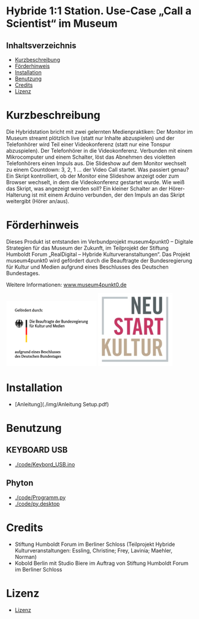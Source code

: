 # Hybride 1:1 Station. Use-Case „Call a Scientist“ im Museum

## Inhaltsverzeichnis
* [Kurzbeschreibung](#Kurzbeschreibung) 
* [Förderhinweis](#Förderhinweis)
* [Installation](#Installation)
* [Benutzung](#Benutzung)
* [Credits](#Credits)
* [Lizenz](#Lizenz)
 
 
# Kurzbeschreibung
Die Hybridstation bricht mit zwei gelernten Medienpraktiken: 
Der Monitor im Museum streamt plötzlich live (statt nur Inhalte abzuspielen) und der Telefonhörer wird Teil einer Videokonferenz (statt nur eine Tonspur abzuspielen). Der Telefonhörer in die Videokonferenz. Verbunden mit einem Mikrocomputer und einem Schalter, löst das Abnehmen des violetten Telefonhörers einen Impuls aus. Die Slideshow auf dem Monitor wechselt zu einem Countdown: 3, 2, 1 … der Video Call startet. Was passiert genau?  Ein Skript kontrolliert, ob der Monitor eine Slideshow anzeigt oder zum Browser wechselt, in dem die Videokonferenz gestartet wurde. Wie weiß das Skript, was angezeigt werden soll? Ein kleiner Schalter an der Hörer-Halterung ist mit einem Arduino verbunden, der den Impuls an das Skript weitergibt (Hörer an/aus).
 
# Förderhinweis
Dieses Produkt ist entstanden im Verbundprojekt museum4punkt0 – Digitale Strategien für das Museum der Zukunft, im Teilprojekt der Stiftung Humboldt Forum „RealDigital – Hybride Kulturveranstaltungen“. 
Das Projekt museum4punkt0 wird gefördert durch die Beauftragte der Bundesregierung für Kultur und Medien aufgrund eines Beschlusses des Deutschen Bundestages. 

Weitere Informationen: www.museum4punkt0.de

![alt text](https://github.com/museum4punkt0/media_storage/blob/2c46af6cb625a2560f39b01ecb8c4c360733811c/BKM_Fz_2017_Web_de.gif) ![alt text](https://github.com/museum4punkt0/media_storage/blob/e87f37973c3d91e2762d74d51bed81de5026e06e/BKM_Neustart_Kultur_Wortmarke_pos_RGB_RZ_web.jpg)


# Installation
- [Anleitung](./img/Anleitung Setup.pdf) 

# Benutzung

## KEYBOARD USB
- [./code/Keybord_USB.ino](./code/Keybord_USB.ino)

## Phyton 
- [./code/Programm.py](./code/Programm.py)
- [./code/py.desktop](./code/py.desktop)

# Credits
- Stiftung Humboldt Forum im Berliner Schloss (Teilprojekt Hybride Kulturveranstaltungen: Essling, Christine; Frey, Lavinia; Maehler, Norman)
- Kobold Berlin mit Studio Biere im Auftrag von Stiftung Humboldt Forum im Berliner Schloss

# Lizenz
- [Lizenz](./LICENSE)
